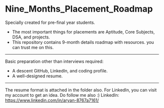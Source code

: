 # Nine_Months_Placement_Roadmap
Specially created for pre-final year students.

  - The most important things for placements are Aptitude, Core Subjects, DSA, and projects.
 - This repository contains 9-month details roadmap with resources. you can trust me on this.
--------------------------------------------------------

Basic preparation other than interviews required:
- A descent GitHub, LinkedIn, and coding profile.
- A well-designed resume.
---------------------------------------------------

The resume format is attached in the folder also.
For LinkedIn, you can visit my account to get an idea. Do follow me also :)
LinkedIn: https://www.linkedin.com/in/aryan-8767a7161/


